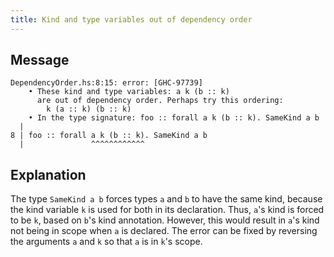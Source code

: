 ```yaml
---
title: Kind and type variables out of dependency order
---
```


## Message
```
DependencyOrder.hs:8:15: error: [GHC-97739]
    • These kind and type variables: a k (b :: k)
      are out of dependency order. Perhaps try this ordering:
        k (a :: k) (b :: k)
    • In the type signature: foo :: forall a k (b :: k). SameKind a b
  |
8 | foo :: forall a k (b :: k). SameKind a b
  |               ^^^^^^^^^^^^
```

## Explanation

The type `SameKind a b` forces types `a` and `b` to have the same kind, because the kind variable `k` is used for both in its declaration. Thus, `a`'s kind is forced to be `k`, based on `b`'s kind annotation. However, this would result in `a`'s kind not being in scope when `a` is declared. The error can be fixed by reversing the arguments `a` and `k` so that `a` is in `k`'s scope.
